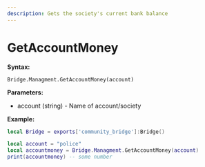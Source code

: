 ```yaml
---
description: Gets the society's current bank balance
---
```


# GetAccountMoney

**Syntax:**

```
Bridge.Managment.GetAccountMoney(account)
```

**Parameters:**

* account (string) - Name of account/society

**Example:**

```lua
local Bridge = exports['community_bridge']:Bridge()

local account = "police"
local accountmoney = Bridge.Managment.GetAccountMoney(account)
print(accountmoney) -- some number
```
